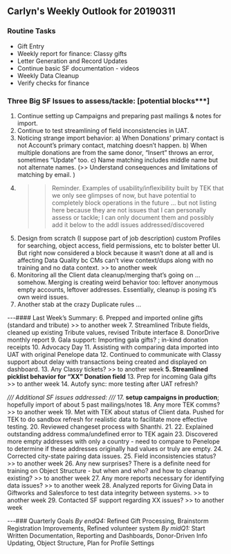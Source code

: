 ## Carlyn's Weekly Outlook for 20190311
### Routine Tasks
* Gift Entry
* Weekly report for finance: Classy gifts
* Letter Generation and Record Updates
* Continue basic SF documentation - videos
* Weekly Data Cleanup
* Verify checks for finance

### Three Big SF Issues to assess/tackle: [potential blocks***]
1. Continue setting up Campaigns and preparing past mailings & notes for import.
2. Continue to test streamlining of field inconsistencies in UAT.
3. Noticing strange import behavior: a) When Donations’ primary contact is not Account’s primary contact, matching doesn’t happen.  b) When multiple donations are from the same donor, “Insert” throws an error, sometimes “Update” too.  c) Name matching includes middle name but not alternate names.  (>> Understand consequences and limitations of matching by email. )
4. > > Reminder.  Examples of usability/inflexibility built by TEK that we only see glimpses of now, but have potential to completely block operations in the future … but not listing here because they are not issues that I can personally assess or tackle; I can only document them and possibly add it below to the addl issues addressed/discovered
5. Design from scratch (I suppose part of job description) custom Profiles for searching, object access, field permissions, etc to bolster better UI.  But right now considered a block because it wasn’t done at all and is affecting Data Quality bc CMs can’t view context/dups along with no training and no data context. >> to another week
6. Monitoring all the Client data cleanup/merging that’s going on … somehow.  Merging is creating weird behavior too: leftover anonymous empty accounts, leftover addresses.  Essentially, cleanup is posing it’s own weird issues.
7. Another stab at the crazy Duplicate rules … 

---#### Last Week’s Summary:
6. Prepped and imported online gifts (standard and tribute) >> to another week
7. Streamlined Tribute fields, cleaned up existing Tribute values, revised Tribute interface
8. DonorDrive monthly report
9. Gala support: Importing gala gifts? ; in-kind donation receipts
10. Advocacy Day
11. Assisting with comparing data imported into UAT with original Penelope data
12. Continued to communicate with Classy support about delay with transactions being created and displayed on dashboard.
13. Any Classy tickets?  >> to another week
**5. Streamlined picklist behavior for “XX” Donation field**
13. Prep for incoming Gala gifts >> to anther week
14. Autofy sync: more testing after UAT refresh?

*/// Additional SF issues addressed: ///*
17. **setup campaigns in production**; hopefully import of about 5 past mailings/notes
18. Any more TEK comms?  >> to another week
19. Met with TEK about status of Client data.  Pushed for TEK to do sandbox refresh for realistic data to facilitate more effective testing.
20. Reviewed changeset process with Shanthi.
21. 
22. Explained outstanding address comma/undefined error to TEK again
23. Discovered more empty addresses with only a country - need to compare to Penelope to determine if these addresses originally had values or truly are empty.
24. Corrected city-state pairing data issues.
25. Field inconsistencies status?  >> to another week
26. Any new surprises?  There is a definite need for training on Object Structure - but when and who?  and how to cleanup existing?  >> to another week
27. Any more reports necessary for identifying data issues?  >> to another week
28. Analyzed reports for Giving Data in Giftworks and Salesforce to test data integrity between systems.  >> to another week
29. Contacted SF support regarding XX issues?   >> to another week

---### Quarterly Goals
*By endQ4:* Refined Gift Processing, Brainstorm Registration Improvements, Refined volunteer system
*By midQ1:* Start Written Documentation, Reporting and Dashboards, Donor-Driven Info Updating, Object Structure, Plan for Profile Settings